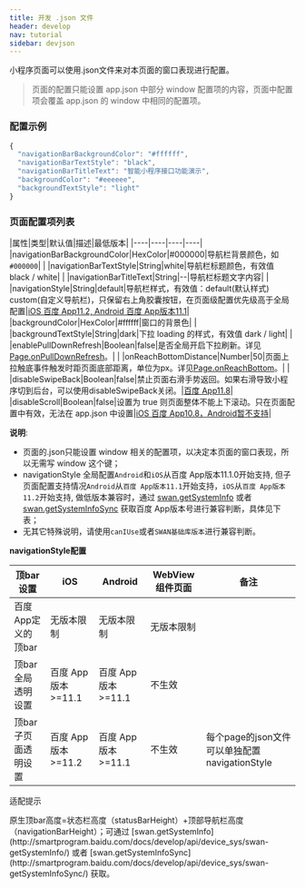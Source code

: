 ```yaml
---
title: 开发 .json 文件
header: develop
nav: tutorial
sidebar: devjson
---
```



小程序页面可以使用.json文件来对本页面的窗口表现进行配置。

> 页面的配置只能设置 app.json 中部分 window 配置项的内容，页面中配置项会覆盖 app.json 的 window 中相同的配置项。

### 配置示例

```js
{
  "navigationBarBackgroundColor": "#ffffff",
  "navigationBarTextStyle": "black",
  "navigationBarTitleText": "智能小程序接口功能演示",
  "backgroundColor": "#eeeeee",
  "backgroundTextStyle": "light"
}
```

### 页面配置项列表


|属性|类型|默认值|描述|最低版本|
|----|----|----|----|
|navigationBarBackgroundColor|HexColor|#000000|导航栏背景颜色，如 `#000000`| |
|navigationBarTextStyle|String|white|导航栏标题颜色，有效值 black / white| |
|navigationBarTitleText|String|--|导航栏标题文字内容| |
|navigationStyle|String|default|导航栏样式，有效值：default(默认样式) custom(自定义导航栏)，只保留右上角胶囊按钮，在页面级配置优先级高于全局配置|<a href="/develop/swan/compatibility/">iOS 百度 App11.2, Android 百度 App版本11.1</a>|
|backgroundColor|HexColor|#ffffff|窗口的背景色| |
|backgroundTextStyle|String|dark|下拉 loading 的样式，有效值 dark / light| |
|enablePullDownRefresh|Boolean|false|是否全局开启下拉刷新。详见 <a href="/develop/framework/app_service_pagefunction/">Page.onPullDownRefresh</a>。| |
|onReachBottomDistance|Number|50|页面上拉触底事件触发时距页面底部距离，单位为px。详见<a href="/develop/framework/app_service_pagefunction/">Page.onReachBottom</a>。| |
|disableSwipeBack|Boolean|false|禁止页面右滑手势返回。如果右滑导致小程序切到后台，可以使用disableSwipeBack关闭。|<a href="/develop/swan/compatibility/">百度 App11.8</a>|
|disableScroll|Boolean|false|设置为 true 则页面整体不能上下滚动。只在页面配置中有效，无法在 app.json 中设置|<a href="/develop/swan/compatibility/">iOS 百度 App10.8，Android暂不支持</a>|



**说明**:
* 页面的.json只能设置 window 相关的配置项，以决定本页面的窗口表现，所以无需写 window 这个键；
* navigationStyle 全局配置`Android`和`iOS`从百度 App版本11.1.0开始支持, 但子页面配置支持情况`Android`从`百度 App版本11.1`开始支持，`iOS`从`百度 App版本11.2`开始支持, 做低版本兼容时，通过 <a href="https://smartprogram.baidu.com/docs/develop/api/device_sys/#getSystemInfo">swan.getSystemInfo</a> 或者 <a href="https://smartprogram.baidu.com/docs/develop/api/device_sys/#getSystemInfoSync">swan.getSystemInfoSync</a> 获取百度 App版本号进行兼容判断，具体见下表；
* 无其它特殊说明，请使用`canIUse`或者`SWAN基础库版本`进行兼容判断。


**navigationStyle配置**

|顶bar设置|iOS|Android|WebView组件页面|备注|
|---|---|---|---|---|
|百度 App定义的顶bar|无版本限制|无版本限制|无版本限制| |
|顶bar全局透明设置|百度 App版本>=11.1|百度 App版本>=11.1|不生效| |
|顶bar子页面透明设置|百度 App版本>=11.2|百度 App版本>=11.1|不生效|每个page的json文件可以单独配置navigationStyle|

<div class="m-doc-custom-examples">
<div class="m-doc-custom-examples-warning">
 <p class="m-doc-custom-examples-title">适配提示</p><p class="m-doc-custom-examples-text">原生顶bar高度=状态栏高度（statusBarHeight）+顶部导航栏高度（navigationBarHeight）；可通过 [swan.getSystemInfo](http://smartprogram.baidu.com/docs/develop/api/device_sys/swan-getSystemInfo/) 或者 [swan.getSystemInfoSync](http://smartprogram.baidu.com/docs/develop/api/device_sys/swan-getSystemInfoSync/) 获取。</p>
</div>
</div>


